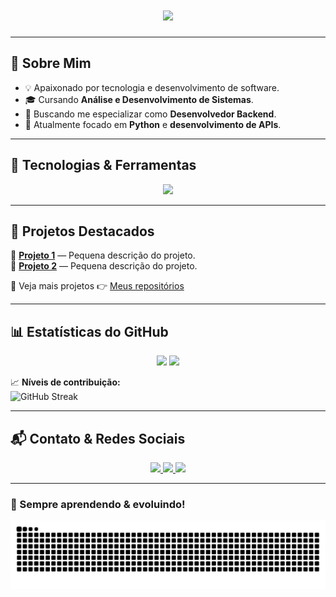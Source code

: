 <h1 align="center">
  <img src="https://readme-typing-svg.herokuapp.com?font=Fira+Code&weight=600&size=22&pause=1000&color=18F7C9&center=true&vCenter=true&multiline=true&width=600&height=80&lines=Ol%C3%A1%2C+eu+sou+Lucca!+%F0%9F%91%8B;Seja+bem-vindo+ao+meu+perfil+do+GitHub!+%F0%9F%92%BB" />
</h1>

---

## 🎯 Sobre Mim

- 💡 Apaixonado por tecnologia e desenvolvimento de software.
- 🎓 Cursando **Análise e Desenvolvimento de Sistemas**.
- 🚀 Buscando me especializar como **Desenvolvedor Backend**.
- 🐍 Atualmente focado em **Python** e **desenvolvimento de APIs**.

---

## 🚀 Tecnologias & Ferramentas

<div align="center">
  <img src="https://skillicons.dev/icons?i=html,css,js,java,python,mysql,git,github,docker" />
</div>

---

## 📌 Projetos Destacados

🔹 **[Projeto 1](https://github.com/srlzinn)** — Pequena descrição do projeto.  
🔹 **[Projeto 2](https://github.com/srlzinn)** — Pequena descrição do projeto.  

📍 Veja mais projetos 👉 [Meus repositórios](https://github.com/srlzinn?tab=repositories)

---

## 📊 Estatísticas do GitHub

<div align="center">
  <img height="180em" src="https://github-readme-stats.vercel.app/api?username=srlzinn&show_icons=true&theme=dracula&include_all_commits=true&count_private=true"/>
  <img height="180em" src="https://github-readme-stats.vercel.app/api/top-langs/?username=srlzinn&layout=compact&langs_count=6&theme=dracula"/>
</div>

📈 **Níveis de contribuição:**  
![GitHub Streak](https://github-readme-streak-stats.herokuapp.com/?user=srlzinn&theme=dracula)

---

## 📬 Contato & Redes Sociais

<div align="center">
  <a href="https://www.instagram.com/calu_zin/" target="_blank">
    <img src="https://img.shields.io/badge/-Instagram-%23E4405F?style=for-the-badge&logo=instagram&logoColor=white"/>
  </a>
  <a href="https://www.linkedin.com/in/lucca-galeno-cordeiro-a175502a8/" target="_blank">
    <img src="https://img.shields.io/badge/-LinkedIn-%230077B5?style=for-the-badge&logo=linkedin&logoColor=white"/>
  </a>
  <a href="mailto:seuemail@gmail.com">
    <img src="https://img.shields.io/badge/-Email-%23D14836?style=for-the-badge&logo=gmail&logoColor=white"/>
  </a>
</div>

---

### 🚀 Sempre aprendendo & evoluindo!  

<picture align="center">
  <source media="(prefers-color-scheme: dark)" srcset="https://raw.githubusercontent.com/srlzinn/srlzinn/output/github-contribution-grid-snake-dark.svg">
  <source media="(prefers-color-scheme: light)" srcset="https://raw.githubusercontent.com/srlzinn/srlzinn/output/github-contribution-grid-snake-dark.svg">
  <img align="center" alt="github contribution grid snake animation" src="https://raw.githubusercontent.com/srlzinn/srlzinn/output/github-contribution-grid-snake.svg"> 
</picture>


